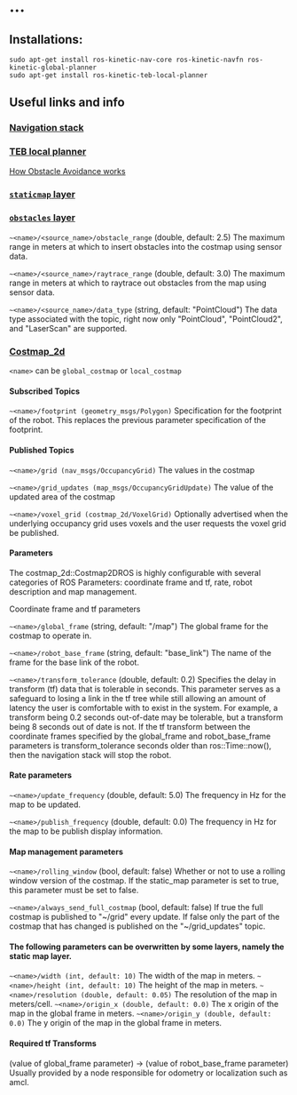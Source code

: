 # ...

## Installations:


```
sudo apt-get install ros-kinetic-nav-core ros-kinetic-navfn ros-kinetic-global-planner
sudo apt-get install ros-kinetic-teb-local-planner
```





## Useful links and info

### [Navigation stack](http://wiki.ros.org/navigation?distro=kinetic)

### [TEB local planner](http://wiki.ros.org/teb_local_planner)

[How Obstacle Avoidance works](http://wiki.ros.org/teb_local_planner/Tutorials/Obstacle%20Avoidance%20and%20Robot%20Footprint%20Model)



### [`staticmap` layer](http://wiki.ros.org/costmap_2d/hydro/staticmap)

### [`obstacles` layer](http://wiki.ros.org/costmap_2d/hydro/obstacles)

`~<name>/<source_name>/obstacle_range` (double, default: 2.5) The maximum range in meters at which to insert obstacles into the costmap using sensor data. 

`~<name>/<source_name>/raytrace_range` (double, default: 3.0) The maximum range in meters at which to raytrace out obstacles from the map using sensor data.
 
`~<name>/<source_name>/data_type` (string, default: "PointCloud") The data type associated with the topic, right now only "PointCloud", "PointCloud2", and "LaserScan" are supported. 
 

### [Costmap_2d](http://wiki.ros.org/costmap_2d)

`<name>` can be `global_costmap` or `local_costmap` 

#### Subscribed Topics

`~<name>/footprint (geometry_msgs/Polygon)` Specification for the footprint of the robot. This replaces the previous parameter specification of the footprint. 

#### Published Topics

`~<name>/grid (nav_msgs/OccupancyGrid)` The values in the costmap 

`~<name>/grid_updates (map_msgs/OccupancyGridUpdate)` The value of the updated area of the costmap 

`~<name>/voxel_grid (costmap_2d/VoxelGrid)` Optionally advertised when the underlying occupancy grid uses voxels and the user requests the voxel grid be published. 

#### Parameters

The costmap_2d::Costmap2DROS is highly configurable with several categories of ROS Parameters: coordinate frame and tf, rate, robot description and map management.

Coordinate frame and tf parameters

`~<name>/global_frame` (string, default: "/map") The global frame for the costmap to operate in. 

`~<name>/robot_base_frame` (string, default: "base_link") The name of the frame for the base link of the robot. 

`~<name>/transform_tolerance` (double, default: 0.2) Specifies the delay in transform (tf) data that is
tolerable in seconds. This parameter serves as a safeguard to losing a link in the tf tree while still
allowing an amount of latency the user is comfortable with to exist in the system. For example, a transform
being 0.2 seconds out-of-date may be tolerable, but a transform being 8 seconds out of date is not.
If the tf transform between the coordinate frames specified by the global_frame and robot_base_frame parameters
is transform_tolerance seconds older than ros::Time::now(), then the navigation stack will stop the robot.

#### Rate parameters

`~<name>/update_frequency` (double, default: 5.0) The frequency in Hz for the map to be updated. 

`~<name>/publish_frequency` (double, default: 0.0) The frequency in Hz for the map to be publish display information. 

#### Map management parameters

`~<name>/rolling_window` (bool, default: false) Whether or not to use a rolling window version of the costmap. If the static_map parameter is set to true, this parameter must be set to false. 

`~<name>/always_send_full_costmap` (bool, default: false) If true the full costmap is published to "~<name>/grid" every update. If false only the part of the costmap that has changed is published on the "~<name>/grid_updates" topic. 

#### The following parameters can be overwritten by some layers, namely the static map layer.

`~<name>/width (int, default: 10)`
    The width of the map in meters. 
`~<name>/height (int, default: 10)`
    The height of the map in meters. 
`~<name>/resolution (double, default: 0.05)`
    The resolution of the map in meters/cell. 
`~<name>/origin_x (double, default: 0.0)`
    The x origin of the map in the global frame in meters. 
`~<name>/origin_y (double, default: 0.0)`
    The y origin of the map in the global frame in meters. 

#### Required tf Transforms
(value of global_frame parameter) → (value of robot_base_frame parameter)
Usually provided by a node responsible for odometry or localization such as amcl. 
